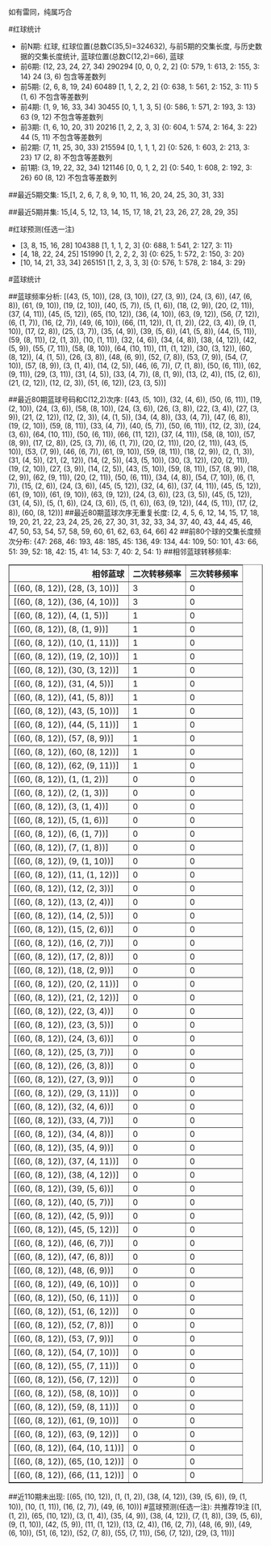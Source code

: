 <!-- 
.. title: 大乐透16046期(2016-04-23)数据分析报告
.. slug: dlott-16046-2016-04-23-report
.. date: 2016-04-24 08:00:00 UTC+08:00
.. tags: Lottery
.. link: 
.. description: 
.. type: text
-->

如有雷同，纯属巧合

<!-- TEASER_END-->

#红球统计

- 前N期: 红球, 红球位置(总数C(35,5)=324632), 与前5期的交集长度, 与历史数据的交集长度统计, 蓝球位置(总数C(12,2)=66), 蓝球
- 前6期: (12, 23, 24, 27, 34) 290294 [0, 0, 0, 2, 2] {0: 579, 1: 613, 2: 155, 3: 14} 24 (3, 6) 包含等差数列
- 前5期: (2, 6, 8, 19, 24) 60489 [1, 1, 2, 2, 2] {0: 638, 1: 561, 2: 152, 3: 11} 5 (1, 6) 不包含等差数列
- 前4期: (1, 9, 16, 33, 34) 30455 [0, 1, 1, 3, 5] {0: 586, 1: 571, 2: 193, 3: 13} 63 (9, 12) 不包含等差数列
- 前3期: (1, 6, 10, 20, 31) 20216 [1, 2, 2, 3, 3] {0: 604, 1: 574, 2: 164, 3: 22} 44 (5, 11) 不包含等差数列
- 前2期: (7, 11, 25, 30, 33) 215594 [0, 1, 1, 1, 2] {0: 526, 1: 603, 2: 213, 3: 23} 17 (2, 8) 不包含等差数列
- 前1期: (3, 19, 22, 32, 34) 121146 [0, 0, 1, 2, 2] {0: 540, 1: 608, 2: 192, 3: 26} 60 (8, 12) 不包含等差数列

##最近5期交集:
15,[1, 2, 6, 7, 8, 9, 10, 11, 16, 20, 24, 25, 30, 31, 33]

##最近5期并集:
15,[4, 5, 12, 13, 14, 15, 17, 18, 21, 23, 26, 27, 28, 29, 35]

#红球预测(任选一注)

- [3, 8, 15, 16, 28] 104388 [1, 1, 1, 2, 3] {0: 688, 1: 541, 2: 127, 3: 11}
- [4, 18, 22, 24, 25] 151990 [1, 2, 2, 2, 3] {0: 625, 1: 572, 2: 150, 3: 20}
- [10, 14, 21, 33, 34] 265151 [1, 2, 3, 3, 3] {0: 576, 1: 578, 2: 184, 3: 29}

#蓝球统计

##蓝球频率分析:
[(43, (5, 10)), (28, (3, 10)), (27, (3, 9)), (24, (3, 6)), (47, (6, 8)), (61, (9, 10)), (19, (2, 10)), (40, (5, 7)), (5, (1, 6)), (18, (2, 9)), (20, (2, 11)), (37, (4, 11)), (45, (5, 12)), (65, (10, 12)), (36, (4, 10)), (63, (9, 12)), (56, (7, 12)), (6, (1, 7)), (16, (2, 7)), (49, (6, 10)), (66, (11, 12)), (1, (1, 2)), (22, (3, 4)), (9, (1, 10)), (17, (2, 8)), (25, (3, 7)), (35, (4, 9)), (39, (5, 6)), (41, (5, 8)), (44, (5, 11)), (59, (8, 11)), (2, (1, 3)), (10, (1, 11)), (32, (4, 6)), (34, (4, 8)), (38, (4, 12)), (42, (5, 9)), (55, (7, 11)), (58, (8, 10)), (64, (10, 11)), (11, (1, 12)), (30, (3, 12)), (60, (8, 12)), (4, (1, 5)), (26, (3, 8)), (48, (6, 9)), (52, (7, 8)), (53, (7, 9)), (54, (7, 10)), (57, (8, 9)), (3, (1, 4)), (14, (2, 5)), (46, (6, 7)), (7, (1, 8)), (50, (6, 11)), (62, (9, 11)), (29, (3, 11)), (31, (4, 5)), (33, (4, 7)), (8, (1, 9)), (13, (2, 4)), (15, (2, 6)), (21, (2, 12)), (12, (2, 3)), (51, (6, 12)), (23, (3, 5))]

##最近80期蓝球号码和C(12,2)次序:
 [(43, (5, 10)), (32, (4, 6)), (50, (6, 11)), (19, (2, 10)), (24, (3, 6)), (58, (8, 10)), (24, (3, 6)), (26, (3, 8)), (22, (3, 4)), (27, (3, 9)), (21, (2, 12)), (12, (2, 3)), (4, (1, 5)), (34, (4, 8)), (33, (4, 7)), (47, (6, 8)), (19, (2, 10)), (59, (8, 11)), (33, (4, 7)), (40, (5, 7)), (50, (6, 11)), (12, (2, 3)), (24, (3, 6)), (64, (10, 11)), (50, (6, 11)), (66, (11, 12)), (37, (4, 11)), (58, (8, 10)), (57, (8, 9)), (17, (2, 8)), (25, (3, 7)), (6, (1, 7)), (20, (2, 11)), (20, (2, 11)), (43, (5, 10)), (53, (7, 9)), (46, (6, 7)), (61, (9, 10)), (59, (8, 11)), (18, (2, 9)), (2, (1, 3)), (31, (4, 5)), (21, (2, 12)), (14, (2, 5)), (43, (5, 10)), (30, (3, 12)), (20, (2, 11)), (19, (2, 10)), (27, (3, 9)), (14, (2, 5)), (43, (5, 10)), (59, (8, 11)), (57, (8, 9)), (18, (2, 9)), (62, (9, 11)), (20, (2, 11)), (50, (6, 11)), (34, (4, 8)), (54, (7, 10)), (6, (1, 7)), (15, (2, 6)), (24, (3, 6)), (45, (5, 12)), (32, (4, 6)), (37, (4, 11)), (45, (5, 12)), (61, (9, 10)), (61, (9, 10)), (63, (9, 12)), (24, (3, 6)), (23, (3, 5)), (45, (5, 12)), (31, (4, 5)), (5, (1, 6)), (24, (3, 6)), (5, (1, 6)), (63, (9, 12)), (44, (5, 11)), (17, (2, 8)), (60, (8, 12))]
##最近80期蓝球次序无重复长度:
 [2, 4, 5, 6, 12, 14, 15, 17, 18, 19, 20, 21, 22, 23, 24, 25, 26, 27, 30, 31, 32, 33, 34, 37, 40, 43, 44, 45, 46, 47, 50, 53, 54, 57, 58, 59, 60, 61, 62, 63, 64, 66] 42
##前80个球的交集长度频次分布:
{47: 268, 46: 193, 48: 185, 45: 136, 49: 134, 44: 109, 50: 101, 43: 66, 51: 39, 52: 18, 42: 15, 41: 14, 53: 7, 40: 2, 54: 1}
##相邻蓝球转移频率:
 <table border="1" class="table table-striped dataframe">
  <thead>
    <tr style="text-align: right;">
      <th>相邻蓝球</th>
      <th>二次转移频率</th>
      <th>三次转移频率</th>
    </tr>
  </thead>
  <tbody>
    <tr>
      <td>[(60, (8, 12)), (28, (3, 10))]</td>
      <td>3</td>
      <td>0</td>
    </tr>
    <tr>
      <td>[(60, (8, 12)), (36, (4, 10))]</td>
      <td>3</td>
      <td>0</td>
    </tr>
    <tr>
      <td>[(60, (8, 12)), (4, (1, 5))]</td>
      <td>1</td>
      <td>0</td>
    </tr>
    <tr>
      <td>[(60, (8, 12)), (8, (1, 9))]</td>
      <td>1</td>
      <td>0</td>
    </tr>
    <tr>
      <td>[(60, (8, 12)), (10, (1, 11))]</td>
      <td>1</td>
      <td>0</td>
    </tr>
    <tr>
      <td>[(60, (8, 12)), (19, (2, 10))]</td>
      <td>1</td>
      <td>0</td>
    </tr>
    <tr>
      <td>[(60, (8, 12)), (30, (3, 12))]</td>
      <td>1</td>
      <td>0</td>
    </tr>
    <tr>
      <td>[(60, (8, 12)), (31, (4, 5))]</td>
      <td>1</td>
      <td>0</td>
    </tr>
    <tr>
      <td>[(60, (8, 12)), (41, (5, 8))]</td>
      <td>1</td>
      <td>0</td>
    </tr>
    <tr>
      <td>[(60, (8, 12)), (43, (5, 10))]</td>
      <td>1</td>
      <td>0</td>
    </tr>
    <tr>
      <td>[(60, (8, 12)), (44, (5, 11))]</td>
      <td>1</td>
      <td>0</td>
    </tr>
    <tr>
      <td>[(60, (8, 12)), (57, (8, 9))]</td>
      <td>1</td>
      <td>0</td>
    </tr>
    <tr>
      <td>[(60, (8, 12)), (60, (8, 12))]</td>
      <td>1</td>
      <td>0</td>
    </tr>
    <tr>
      <td>[(60, (8, 12)), (62, (9, 11))]</td>
      <td>1</td>
      <td>0</td>
    </tr>
    <tr>
      <td>[(60, (8, 12)), (1, (1, 2))]</td>
      <td>0</td>
      <td>0</td>
    </tr>
    <tr>
      <td>[(60, (8, 12)), (2, (1, 3))]</td>
      <td>0</td>
      <td>0</td>
    </tr>
    <tr>
      <td>[(60, (8, 12)), (3, (1, 4))]</td>
      <td>0</td>
      <td>0</td>
    </tr>
    <tr>
      <td>[(60, (8, 12)), (5, (1, 6))]</td>
      <td>0</td>
      <td>0</td>
    </tr>
    <tr>
      <td>[(60, (8, 12)), (6, (1, 7))]</td>
      <td>0</td>
      <td>0</td>
    </tr>
    <tr>
      <td>[(60, (8, 12)), (7, (1, 8))]</td>
      <td>0</td>
      <td>0</td>
    </tr>
    <tr>
      <td>[(60, (8, 12)), (9, (1, 10))]</td>
      <td>0</td>
      <td>0</td>
    </tr>
    <tr>
      <td>[(60, (8, 12)), (11, (1, 12))]</td>
      <td>0</td>
      <td>0</td>
    </tr>
    <tr>
      <td>[(60, (8, 12)), (12, (2, 3))]</td>
      <td>0</td>
      <td>0</td>
    </tr>
    <tr>
      <td>[(60, (8, 12)), (13, (2, 4))]</td>
      <td>0</td>
      <td>0</td>
    </tr>
    <tr>
      <td>[(60, (8, 12)), (14, (2, 5))]</td>
      <td>0</td>
      <td>0</td>
    </tr>
    <tr>
      <td>[(60, (8, 12)), (15, (2, 6))]</td>
      <td>0</td>
      <td>0</td>
    </tr>
    <tr>
      <td>[(60, (8, 12)), (16, (2, 7))]</td>
      <td>0</td>
      <td>0</td>
    </tr>
    <tr>
      <td>[(60, (8, 12)), (17, (2, 8))]</td>
      <td>0</td>
      <td>0</td>
    </tr>
    <tr>
      <td>[(60, (8, 12)), (18, (2, 9))]</td>
      <td>0</td>
      <td>0</td>
    </tr>
    <tr>
      <td>[(60, (8, 12)), (20, (2, 11))]</td>
      <td>0</td>
      <td>0</td>
    </tr>
    <tr>
      <td>[(60, (8, 12)), (21, (2, 12))]</td>
      <td>0</td>
      <td>0</td>
    </tr>
    <tr>
      <td>[(60, (8, 12)), (22, (3, 4))]</td>
      <td>0</td>
      <td>0</td>
    </tr>
    <tr>
      <td>[(60, (8, 12)), (23, (3, 5))]</td>
      <td>0</td>
      <td>0</td>
    </tr>
    <tr>
      <td>[(60, (8, 12)), (24, (3, 6))]</td>
      <td>0</td>
      <td>0</td>
    </tr>
    <tr>
      <td>[(60, (8, 12)), (25, (3, 7))]</td>
      <td>0</td>
      <td>0</td>
    </tr>
    <tr>
      <td>[(60, (8, 12)), (26, (3, 8))]</td>
      <td>0</td>
      <td>0</td>
    </tr>
    <tr>
      <td>[(60, (8, 12)), (27, (3, 9))]</td>
      <td>0</td>
      <td>0</td>
    </tr>
    <tr>
      <td>[(60, (8, 12)), (29, (3, 11))]</td>
      <td>0</td>
      <td>0</td>
    </tr>
    <tr>
      <td>[(60, (8, 12)), (32, (4, 6))]</td>
      <td>0</td>
      <td>0</td>
    </tr>
    <tr>
      <td>[(60, (8, 12)), (33, (4, 7))]</td>
      <td>0</td>
      <td>0</td>
    </tr>
    <tr>
      <td>[(60, (8, 12)), (34, (4, 8))]</td>
      <td>0</td>
      <td>0</td>
    </tr>
    <tr>
      <td>[(60, (8, 12)), (35, (4, 9))]</td>
      <td>0</td>
      <td>0</td>
    </tr>
    <tr>
      <td>[(60, (8, 12)), (37, (4, 11))]</td>
      <td>0</td>
      <td>0</td>
    </tr>
    <tr>
      <td>[(60, (8, 12)), (38, (4, 12))]</td>
      <td>0</td>
      <td>0</td>
    </tr>
    <tr>
      <td>[(60, (8, 12)), (39, (5, 6))]</td>
      <td>0</td>
      <td>0</td>
    </tr>
    <tr>
      <td>[(60, (8, 12)), (40, (5, 7))]</td>
      <td>0</td>
      <td>0</td>
    </tr>
    <tr>
      <td>[(60, (8, 12)), (42, (5, 9))]</td>
      <td>0</td>
      <td>0</td>
    </tr>
    <tr>
      <td>[(60, (8, 12)), (45, (5, 12))]</td>
      <td>0</td>
      <td>0</td>
    </tr>
    <tr>
      <td>[(60, (8, 12)), (46, (6, 7))]</td>
      <td>0</td>
      <td>0</td>
    </tr>
    <tr>
      <td>[(60, (8, 12)), (47, (6, 8))]</td>
      <td>0</td>
      <td>0</td>
    </tr>
    <tr>
      <td>[(60, (8, 12)), (48, (6, 9))]</td>
      <td>0</td>
      <td>0</td>
    </tr>
    <tr>
      <td>[(60, (8, 12)), (49, (6, 10))]</td>
      <td>0</td>
      <td>0</td>
    </tr>
    <tr>
      <td>[(60, (8, 12)), (50, (6, 11))]</td>
      <td>0</td>
      <td>0</td>
    </tr>
    <tr>
      <td>[(60, (8, 12)), (51, (6, 12))]</td>
      <td>0</td>
      <td>0</td>
    </tr>
    <tr>
      <td>[(60, (8, 12)), (52, (7, 8))]</td>
      <td>0</td>
      <td>0</td>
    </tr>
    <tr>
      <td>[(60, (8, 12)), (53, (7, 9))]</td>
      <td>0</td>
      <td>0</td>
    </tr>
    <tr>
      <td>[(60, (8, 12)), (54, (7, 10))]</td>
      <td>0</td>
      <td>0</td>
    </tr>
    <tr>
      <td>[(60, (8, 12)), (55, (7, 11))]</td>
      <td>0</td>
      <td>0</td>
    </tr>
    <tr>
      <td>[(60, (8, 12)), (56, (7, 12))]</td>
      <td>0</td>
      <td>0</td>
    </tr>
    <tr>
      <td>[(60, (8, 12)), (58, (8, 10))]</td>
      <td>0</td>
      <td>0</td>
    </tr>
    <tr>
      <td>[(60, (8, 12)), (59, (8, 11))]</td>
      <td>0</td>
      <td>0</td>
    </tr>
    <tr>
      <td>[(60, (8, 12)), (61, (9, 10))]</td>
      <td>0</td>
      <td>0</td>
    </tr>
    <tr>
      <td>[(60, (8, 12)), (63, (9, 12))]</td>
      <td>0</td>
      <td>0</td>
    </tr>
    <tr>
      <td>[(60, (8, 12)), (64, (10, 11))]</td>
      <td>0</td>
      <td>0</td>
    </tr>
    <tr>
      <td>[(60, (8, 12)), (65, (10, 12))]</td>
      <td>0</td>
      <td>0</td>
    </tr>
    <tr>
      <td>[(60, (8, 12)), (66, (11, 12))]</td>
      <td>0</td>
      <td>0</td>
    </tr>
  </tbody>
</table>
##近110期未出现:
 [(65, (10, 12)), (1, (1, 2)), (38, (4, 12)), (39, (5, 6)), (9, (1, 10)), (10, (1, 11)), (16, (2, 7)), (49, (6, 10))]
#蓝球预测(任选一注):
共推荐19注
 [(1, (1, 2)), (65, (10, 12)), (3, (1, 4)), (35, (4, 9)), (38, (4, 12)), (7, (1, 8)), (39, (5, 6)), (9, (1, 10)), (42, (5, 9)), (11, (1, 12)), (13, (2, 4)), (16, (2, 7)), (48, (6, 9)), (49, (6, 10)), (51, (6, 12)), (52, (7, 8)), (55, (7, 11)), (56, (7, 12)), (29, (3, 11))]

